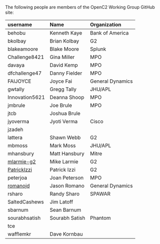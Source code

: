 The following people are members of the OpenC2 Working Group GitHub site:

username | Name         | Organization
:-----   | :-----       | :-----
behobu | Kenneth Kaye | Bank of America
bkolbay | Brian Kolbay | G2
blakeamoore | Blake Moore | Splunk
Challenge8421 | Gina Miller | MPO
davaya | David Kemp | MPO
dfchallenge47 | Danny Fielder | MPO
FAIJOYCE | Joyce Fai | General Dynamics
gwtally | Gregg Tally | JHU/APL
Innovation5621 | Deanna Shoop | MPO
jmbrule | Joe Brule | MPO
jtcb | Joshua Brule | 
jyoverma | Jyoti Verma | Cisco
jzadeh | |
lattera | Shawn Webb | G2
mbmoss | Mark Moss | JHU/APL
mhansbury | Matt Hansbury | Mitre
[mlarmie-g2](https://github.com/mlarmie-g2) | Mike Larmie | G2
[PatrickIzzi](https://github.com/PatrickIzzi) | Patrick Izzi | G2
peterjoa | Joan Peterson | MPO
[romanojd](https://github.com/romanojd) | Jason Romano | General Dynamics
rsharo | Randy Sharo | SPAWAR
SaltedCashews | Jim Latoff | 
sbarnum | Sean Barnum |
sourabhsatish | Sourabh Satish | Phantom
tce | |
wafflemkr | Dave Kornbau | 
